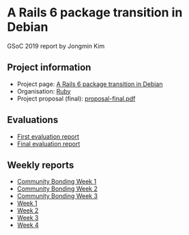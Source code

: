 # A Rails 6 package transition in Debian

GSoC 2019 report by Jongmin Kim

## Project information
  - Project page: [A Rails 6 package transition in Debian](https://summerofcode.withgoogle.com/projects/#6363542624665600)
  - Organisation: [Ruby](https://summerofcode.withgoogle.com/organizations/5542255322988544/)
  - Project proposal (final): [proposal-final.pdf](https://github.com/jmkim/gsoc2019-pkg-rails/blob/gsoc2019/proposal/proposal-final.pdf)

## Evaluations
  * [First evaluation report](./report-evaluation-1.md)
  * [Final evaluation report](./report-evaluation-final.md)

## Weekly reports
  * [Community Bonding Week 1](./weekly-report/cbp-week-1.md)
  * [Community Bonding Week 2](./weekly-report/cbp-week-2.md)
  * [Community Bonding Week 3](./weekly-report/cbp-week-3.md)
  * [Week 1](./weekly-report/week-1.md)
  * [Week 2](./weekly-report/week-2.md)
  * [Week 3](./weekly-report/week-3.md)
  * [Week 4](./weekly-report/week-4.md)
